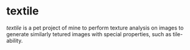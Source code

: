 # textile
*textile* is a pet project of mine to perform texture analysis on images to generate similarly tetured images with special properties, such as tile-ability.
